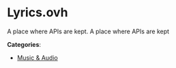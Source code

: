 # Lyrics.ovh


A place where APIs are kept.  A place where APIs are kept



**Categories**:
- [Music & Audio](https://github.com/apis-list/apis-list#music-and-audio)




